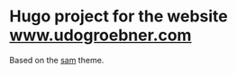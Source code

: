 # Hugo project for the website www.udogroebner.com

Based on the [sam](https://github.com/vickylai/hugo-theme-sam) theme.
